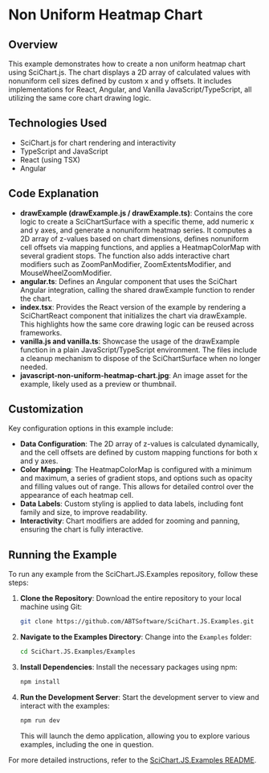 # Non Uniform Heatmap Chart

## Overview

This example demonstrates how to create a non uniform heatmap chart using SciChart.js. The chart displays a 2D array of calculated values with nonuniform cell sizes defined by custom x and y offsets. It includes implementations for React, Angular, and Vanilla JavaScript/TypeScript, all utilizing the same core chart drawing logic.

## Technologies Used

-   SciChart.js for chart rendering and interactivity
-   TypeScript and JavaScript
-   React (using TSX)
-   Angular

## Code Explanation

-   **drawExample (drawExample.js / drawExample.ts)**: Contains the core logic to create a SciChartSurface with a specific theme, add numeric x and y axes, and generate a nonuniform heatmap series. It computes a 2D array of z-values based on chart dimensions, defines nonuniform cell offsets via mapping functions, and applies a HeatmapColorMap with several gradient stops. The function also adds interactive chart modifiers such as ZoomPanModifier, ZoomExtentsModifier, and MouseWheelZoomModifier.
-   **angular.ts**: Defines an Angular component that uses the SciChart Angular integration, calling the shared drawExample function to render the chart.
-   **index.tsx**: Provides the React version of the example by rendering a SciChartReact component that initializes the chart via drawExample. This highlights how the same core drawing logic can be reused across frameworks.
-   **vanilla.js and vanilla.ts**: Showcase the usage of the drawExample function in a plain JavaScript/TypeScript environment. The files include a cleanup mechanism to dispose of the SciChartSurface when no longer needed.
-   **javascript-non-uniform-heatmap-chart.jpg**: An image asset for the example, likely used as a preview or thumbnail.

## Customization

Key configuration options in this example include:

-   **Data Configuration**: The 2D array of z-values is calculated dynamically, and the cell offsets are defined by custom mapping functions for both x and y axes.
-   **Color Mapping**: The HeatmapColorMap is configured with a minimum and maximum, a series of gradient stops, and options such as opacity and filling values out of range. This allows for detailed control over the appearance of each heatmap cell.
-   **Data Labels**: Custom styling is applied to data labels, including font family and size, to improve readability.
-   **Interactivity**: Chart modifiers are added for zooming and panning, ensuring the chart is fully interactive.

## Running the Example

To run any example from the SciChart.JS.Examples repository, follow these steps:

1. **Clone the Repository**: Download the entire repository to your local machine using Git:

    ```bash
    git clone https://github.com/ABTSoftware/SciChart.JS.Examples.git
    ```

2. **Navigate to the Examples Directory**: Change into the `Examples` folder:

    ```bash
    cd SciChart.JS.Examples/Examples
    ```

3. **Install Dependencies**: Install the necessary packages using npm:

    ```bash
    npm install
    ```

4. **Run the Development Server**: Start the development server to view and interact with the examples:

    ```bash
    npm run dev
    ```

    This will launch the demo application, allowing you to explore various examples, including the one in question.

For more detailed instructions, refer to the [SciChart.JS.Examples README](https://github.com/ABTSoftware/SciChart.JS.Examples/blob/master/README.md).
